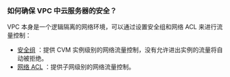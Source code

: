 ### 如何确保 VPC 中云服务器的安全？
VPC 本身是一个逻辑隔离的网络环境，可以通过设置安全组和网络 ACL 来进行流量控制：
- [安全组](https://cloud.tencent.com/document/product/215/20089) ：提供 CVM 实例级别的网络流量控制，没有允许进出实例的流量将自动被拒绝。
- [ 网络 ACL](https://cloud.tencent.com/document/product/215/5132) ：提供子网级别的网络流量控制。 



